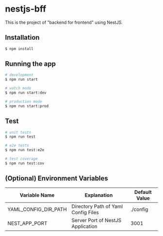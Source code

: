 # nestjs-bff
This is the project of "backend for frontend" using NestJS.

## Installation

```bash
$ npm install
```

## Running the app

```bash
# development
$ npm run start

# watch mode
$ npm run start:dev

# production mode
$ npm run start:prod
```

## Test

```bash
# unit tests
$ npm run test

# e2e tests
$ npm run test:e2e

# test coverage
$ npm run test:cov
```

## (Optional) Environment Variables

| Variable Name | Explanation | Default Value |
| ------------- | ----------- | ------------- |
| YAML_CONFIG_DIR_PATH | Directory Path of Yaml Config Files | ./config |
| NEST_APP_PORT | Server Port of NestJS Application | 3001 |
